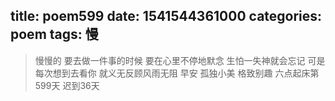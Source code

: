title: poem599
date: 1541544361000
categories: poem
tags: 慢
---
> 慢慢的
要去做一件事的时候
要在心里不停地默念
生怕一失神就会忘记
可是每次想到去看你
就义无反顾风雨无阻
早安
孤独小美
格致别趣
六点起床第599天 迟到36天